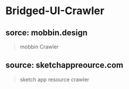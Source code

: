 # Bridged-UI-Crawler


## sorce: mobbin.design
> mobbin Crawler


## source: sketchappreource.com
> sketch app resource crawler
